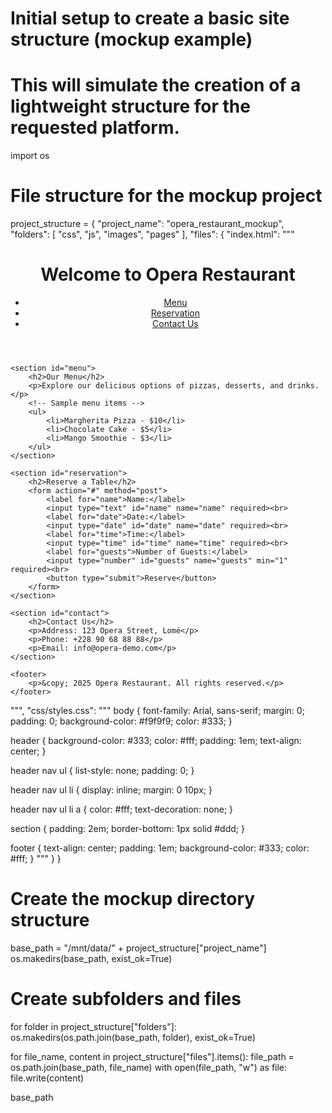 # Initial setup to create a basic site structure (mockup example)
# This will simulate the creation of a lightweight structure for the requested platform.

import os

# File structure for the mockup project
project_structure = {
    "project_name": "opera_restaurant_mockup",
    "folders": [
        "css",
        "js",
        "images",
        "pages"
    ],
    "files": {
        "index.html": """
<!DOCTYPE html>
<html lang="en">
<head>
    <meta charset="UTF-8">
    <meta name="viewport" content="width=device-width, initial-scale=1.0">
    <title>Opera Restaurant</title>
    <link rel="stylesheet" href="css/styles.css">
</head>
<body>
    <header>
        <h1>Welcome to Opera Restaurant</h1>
        <nav>
            <ul>
                <li><a href="#menu">Menu</a></li>
                <li><a href="#reservation">Reservation</a></li>
                <li><a href="#contact">Contact Us</a></li>
            </ul>
        </nav>
    </header>

    <section id="menu">
        <h2>Our Menu</h2>
        <p>Explore our delicious options of pizzas, desserts, and drinks.</p>
        <!-- Sample menu items -->
        <ul>
            <li>Margherita Pizza - $10</li>
            <li>Chocolate Cake - $5</li>
            <li>Mango Smoothie - $3</li>
        </ul>
    </section>

    <section id="reservation">
        <h2>Reserve a Table</h2>
        <form action="#" method="post">
            <label for="name">Name:</label>
            <input type="text" id="name" name="name" required><br>
            <label for="date">Date:</label>
            <input type="date" id="date" name="date" required><br>
            <label for="time">Time:</label>
            <input type="time" id="time" name="time" required><br>
            <label for="guests">Number of Guests:</label>
            <input type="number" id="guests" name="guests" min="1" required><br>
            <button type="submit">Reserve</button>
        </form>
    </section>

    <section id="contact">
        <h2>Contact Us</h2>
        <p>Address: 123 Opera Street, Lomé</p>
        <p>Phone: +228 90 68 88 88</p>
        <p>Email: info@opera-demo.com</p>
    </section>

    <footer>
        <p>&copy; 2025 Opera Restaurant. All rights reserved.</p>
    </footer>
</body>
</html>
        """,
        "css/styles.css": """
body {
    font-family: Arial, sans-serif;
    margin: 0;
    padding: 0;
    background-color: #f9f9f9;
    color: #333;
}

header {
    background-color: #333;
    color: #fff;
    padding: 1em;
    text-align: center;
}

header nav ul {
    list-style: none;
    padding: 0;
}

header nav ul li {
    display: inline;
    margin: 0 10px;
}

header nav ul li a {
    color: #fff;
    text-decoration: none;
}

section {
    padding: 2em;
    border-bottom: 1px solid #ddd;
}

footer {
    text-align: center;
    padding: 1em;
    background-color: #333;
    color: #fff;
}
        """
    }
}

# Create the mockup directory structure
base_path = "/mnt/data/" + project_structure["project_name"]
os.makedirs(base_path, exist_ok=True)

# Create subfolders and files
for folder in project_structure["folders"]:
    os.makedirs(os.path.join(base_path, folder), exist_ok=True)

for file_name, content in project_structure["files"].items():
    file_path = os.path.join(base_path, file_name)
    with open(file_path, "w") as file:
        file.write(content)

base_path
